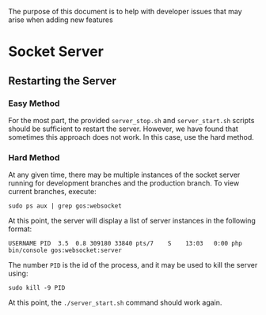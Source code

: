The purpose of this document is to help with developer issues that may arise when adding new features

# Socket Server
## Restarting the Server
### Easy Method
For the most part, the provided `server_stop.sh` and `server_start.sh` scripts should be sufficient to restart the server.
However, we have found that sometimes this approach does not work. In this case, use the hard method.

### Hard Method
At any given time, there may be multiple instances of the socket server running for development branches and the production branch.
To view current branches, execute:

`sudo ps aux | grep gos:websocket`

At this point, the server will display a list of server instances in the following format:

`USERNAME PID  3.5  0.8 309180 33840 pts/7    S    13:03   0:00 php bin/console gos:websocket:server`

The number `PID` is the id of the process, and it may be used to kill the server using:

`sudo kill -9 PID`

At this point, the `./server_start.sh` command should work again.
